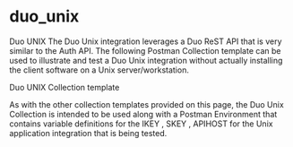 # duo_unix
Duo UNIX
The Duo Unix integration leverages a Duo ReST API that is very similar to the Auth API. The following Postman Collection template can be used to illustrate and test a Duo Unix integration without actually installing the client software on a Unix server/workstation.

Duo UNIX Collection template

As with the other collection templates provided on this page, the Duo Unix Collection is intended to be used along with a Postman Environment that contains variable definitions for the IKEY , SKEY , APIHOST  for the Unix application integration that is being tested.

